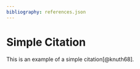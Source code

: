 ```yaml
---
bibliography: references.json
---
```


# Simple Citation

This is an example of a simple citation[@knuth68].
